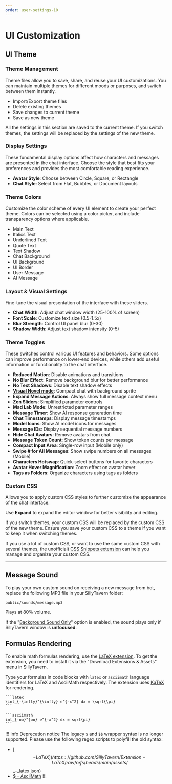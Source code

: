 ```yaml
---
order: user-settings-10
---
```


# UI Customization

## UI Theme

### Theme Management
Theme files allow you to save, share, and reuse your UI customizations. You can maintain multiple themes for different moods or purposes, and switch between them instantly.

* Import/Export theme files
* Delete existing themes
* Save changes to current theme
* Save as new theme

All the settings in this section are saved to the current theme. If you switch themes, the settings will be replaced by the settings of the new theme.

### Display Settings
These fundamental display options affect how characters and messages are presented in the chat interface. Choose the style that best fits your preferences and provides the most comfortable reading experience.
* **Avatar Style**: Choose between Circle, Square, or Rectangle
* **Chat Style**: Select from Flat, Bubbles, or Document layouts

### Theme Colors
Customize the color scheme of every UI element to create your perfect theme. Colors can be selected using a color picker, and include transparency options where applicable.

* Main Text
* Italics Text
* Underlined Text
* Quote Text
* Text Shadow
* Chat Background
* UI Background
* UI Border
* User Message
* AI Message

### Layout & Visual Settings
Fine-tune the visual presentation of the interface with these sliders.

* **Chat Width**: Adjust chat window width (25-100% of screen)
* **Font Scale**: Customize text size (0.5-1.5x)
* **Blur Strength**: Control UI panel blur (0-30)
* **Shadow Width**: Adjust text shadow intensity (0-5)

### Theme Toggles
These switches control various UI features and behaviors. Some options can improve performance on lower-end devices, while others add useful information or functionality to the chat interface.
* **Reduced Motion**: Disable animations and transitions
* **No Blur Effect**: Remove background blur for better performance
* **No Text Shadows**: Disable text shadow effects
* **[Visual Novel mode](Visual-Novel.md)**: Compact chat with background sprite
* **Expand Message Actions**: Always show full message context menu
* **Zen Sliders**: Simplified parameter controls
* **Mad Lab Mode**: Unrestricted parameter ranges
* **Message Timer**: Show AI response generation time
* **Chat Timestamps**: Display message timestamps
* **Model Icons**: Show AI model icons for messages
* **Message IDs**: Display sequential message numbers
* **Hide Chat Avatars**: Remove avatars from chat
* **Message Token Count**: Show token counts per message
* **Compact Input Area**: Single-row input (Mobile only)
* **Swipe # for All Messages**: Show swipe numbers on all messages (Mobile)
* **Characters Hotswap**: Quick-select buttons for favorite characters
* **Avatar Hover Magnification**: Zoom effect on avatar hover
* **Tags as Folders**: Organize characters using tags as folders


### Custom CSS

Allows you to apply custom CSS styles to further customize the appearance of the chat interface.

Use <i class="fa-fw fa-solid fa-maximize" title="Expand icon"></i> **Expand** to expand the editor window for better visibility and editing.

If you switch themes, your custom CSS will be replaced by the custom CSS of the new theme. Ensure you save your custom CSS to a theme if you want to keep it when switching themes.

If you use a lot of custom CSS, or want to use the same custom CSS with several themes, the unofficial) [CSS Snippets extension](https://github.com/LenAnderson/SillyTavern-CssSnippets) can help you manage and organize your custom CSS.

---

## Message Sound

To play your own custom sound on receiving a new message from bot, replace the following MP3 file in your SillyTavern folder:

`public/sounds/message.mp3`

Plays at 80% volume.

If the "[Background Sound Only](user-settings.md#miscellaneous)" option is enabled, the sound plays only if SillyTavern window is **unfocused**.


## Formulas Rendering

To enable math formulas rendering, use the [LaTeX extension](https://github.com/SillyTavern/Extension-LaTeX). To get the extension, you need to install it via the "Download Extensions & Assets" menu in SillyTavern.

Type your formulas in code blocks with `latex` or `asciimath` language identifiers for LaTeX and AsciiMath respectively. The extension uses [KaTeX](https://katex.org/) for rendering.

<pre><code>```latex
\int_{-\infty}^{\infty} e^{-x^2} dx = \sqrt{\pi}
```

```asciimath
int_{-oo}^{oo} e^{-x^2} dx = sqrt{pi}
```</code></pre>

!!! info Deprecation notice
The legacy `$` and `$$` wrapper syntax is no longer supported. Please use the following regex scripts to polyfill the old syntax:

* [$$ - LaTeX](https://github.com/SillyTavern/Extension-LaTeX/raw/refs/heads/main/assets/$$_-_latex.json)
* [$ - AsciiMath](https://github.com/SillyTavern/Extension-LaTeX/raw/refs/heads/main/assets/$_-_asciimath.json)
!!!
